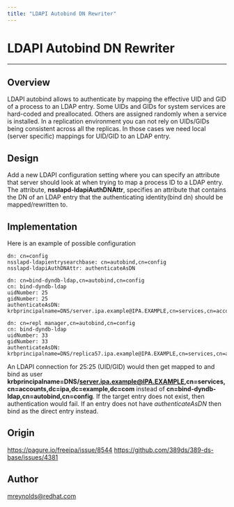 ```yaml
---
title: "LDAPI Autobind DN Rewriter"
---
```


# LDAPI Autobind DN Rewriter
----------------

Overview
--------

LDAPI autobind allows to authenticate by mapping the effective UID and GID of a process to an LDAP entry.  Some UIDs and GIDs for system services are hard-coded and preallocated.  Others are assigned randomly when a service is installed.  In a replication environment you can not rely on UIDs/GIDs being consistent across all the replicas.  In those cases we need local (server specific) mappings for UID/GID to an LDAP entry.


Design
------

Add a new LDAPI configuration setting where you can specify an attribute that server should look at when trying to map a process ID to a LDAP entry.  The attribute, **nsslapd-ldapiAuthDNAttr**, specifies an attribute that contains the DN of an LDAP entry that the authenticating identity(bind dn) should be mapped/rewritten to.


Implementation
--------------

Here is an example of possible configuration

    dn: cn=config
    nsslapd-ldapientrysearchbase: cn=autobind,cn=config
    nsslapd-ldapiAuthDNAttr: authenticateAsDN

    dn: cn=bind-dyndb-ldap,cn=autobind,cn=config
    cn: bind-dyndb-ldap
    uidNumber: 25
    gidNumber: 25
    authenticateAsDN: krbprincipalname=DNS/server.ipa.example@IPA.EXAMPLE,cn=services,cn=accounts,dc=ipa,dc=example,dc=com

    dn: cn=repl manager,cn=autobind,cn=config
    cn: bind-dyndb-ldap
    uidNumber: 33
    gidNumber: 33
    authenticateAsDN: krbprincipalname=DNS/replica57.ipa.example@IPA.EXAMPLE,cn=services,cn=accounts,dc=ipa,dc=example,dc=com

An LDAPI connection for 25:25 (UID/GID) would then get mapped to and bind as user **krbprincipalname=DNS/server.ipa.example@IPA.EXAMPLE,cn=services,cn=accounts,dc=ipa,dc=example,dc=com** instead of **cn=bind-dyndb-ldap,cn=autobind,cn=config**. If the target entry does not exist, then authentication would fail. If an entry does not have *authenticateAsDN* then bind as the direct entry instead.


Origin
-------------

<https://pagure.io/freeipa/issue/8544>
<https://github.com/389ds/389-ds-base/issues/4381>

Author
------

<mreynolds@redhat.com>

